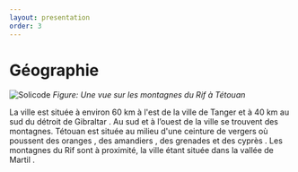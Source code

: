 ```yaml
---
layout: presentation
order: 3
---
```


# Géographie

![Solicode](/Tetouan/3.géographie/images/geographie.jpg)
_Figure: Une vue sur les montagnes du Rif à Tétouan_

<!-- note -->

La ville est située à environ 60 km à l'est de la ville de Tanger et à 40 km au sud du détroit de Gibraltar . Au sud et à l’ouest de la ville se trouvent des montagnes. Tétouan est située au milieu d'une ceinture de vergers où poussent des oranges , des amandiers , des grenades et des cyprès . Les montagnes du Rif sont à proximité, la ville étant située dans la vallée de Martil .

<!-- new slide -->
